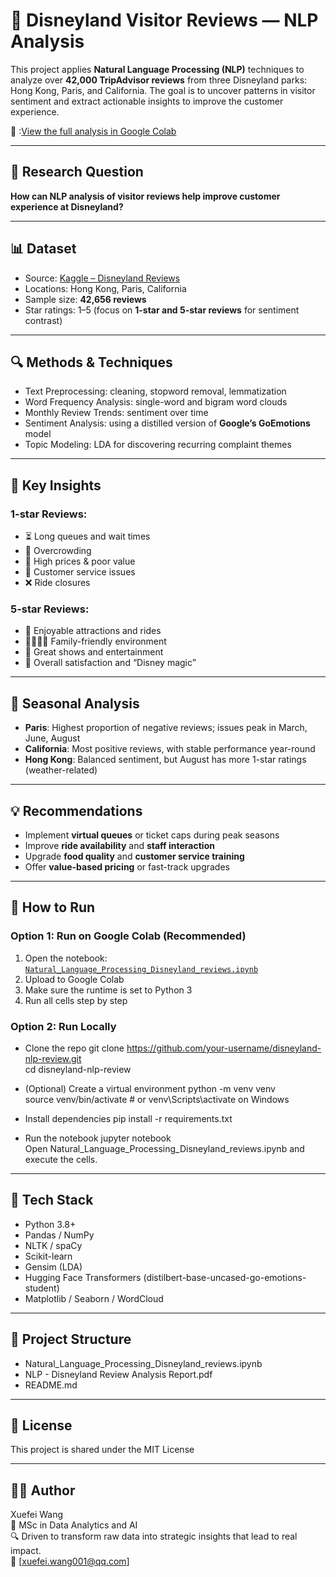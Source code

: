 # 🏰 Disneyland Visitor Reviews — NLP Analysis

This project applies **Natural Language Processing (NLP)** techniques to analyze over **42,000 TripAdvisor reviews** from three Disneyland parks: Hong Kong, Paris, and California. The goal is to uncover patterns in visitor sentiment and extract actionable insights to improve the customer experience.

📘 :[View the full analysis in Google Colab](https://colab.research.google.com/drive/1Hli6gd91P4s0CcOgrsHHO0XcE3pEqiOU?usp=sharing)

---

## 📌 Research Question

**How can NLP analysis of visitor reviews help improve customer experience at Disneyland?**

---

## 📊 Dataset

- Source: [Kaggle – Disneyland Reviews](https://www.kaggle.com/datasets/arushchillar/disneyland-reviews)
- Locations: Hong Kong, Paris, California
- Sample size: **42,656 reviews**
- Star ratings: 1–5 (focus on **1-star and 5-star reviews** for sentiment contrast)

---

## 🔍 Methods & Techniques

- Text Preprocessing: cleaning, stopword removal, lemmatization  
- Word Frequency Analysis: single-word and bigram word clouds  
- Monthly Review Trends: sentiment over time  
- Sentiment Analysis: using a distilled version of **Google’s GoEmotions** model  
- Topic Modeling: LDA for discovering recurring complaint themes  

---

## 🎯 Key Insights

### 1-star Reviews:
- ⏳ Long queues and wait times  
- 🧍 Overcrowding  
- 💸 High prices & poor value  
- 🙁 Customer service issues  
- ❌ Ride closures

### 5-star Reviews:
- 🎢 Enjoyable attractions and rides  
- 👨‍👩‍👧‍👦 Family-friendly environment  
- 🎉 Great shows and entertainment  
- 💖 Overall satisfaction and “Disney magic”

---

## 📆 Seasonal Analysis

- **Paris**: Highest proportion of negative reviews; issues peak in March, June, August  
- **California**: Most positive reviews, with stable performance year-round  
- **Hong Kong**: Balanced sentiment, but August has more 1-star ratings (weather-related)

---

## 💡 Recommendations

- Implement **virtual queues** or ticket caps during peak seasons  
- Improve **ride availability** and **staff interaction**  
- Upgrade **food quality** and **customer service training**  
- Offer **value-based pricing** or fast-track upgrades

---

## 🚀 How to Run

### Option 1: Run on Google Colab (Recommended)
1. Open the notebook:  
   [`Natural_Language_Processing_Disneyland_reviews.ipynb`](./Natural_Language_Processing_Disneyland_reviews.ipynb)
2. Upload to Google Colab
3. Make sure the runtime is set to Python 3
4. Run all cells step by step

### Option 2: Run Locally

- Clone the repo
git clone https://github.com/your-username/disneyland-nlp-review.git <br>
cd disneyland-nlp-review

- (Optional) Create a virtual environment
python -m venv venv <br>
source venv/bin/activate  # or venv\Scripts\activate on Windows

- Install dependencies
pip install -r requirements.txt

- Run the notebook
jupyter notebook <br>
Open Natural_Language_Processing_Disneyland_reviews.ipynb and execute the cells.

---

## 🧪 Tech Stack
- Python 3.8+
- Pandas / NumPy
- NLTK / spaCy
- Scikit-learn
- Gensim (LDA)
- Hugging Face Transformers (distilbert-base-uncased-go-emotions-student)
- Matplotlib / Seaborn / WordCloud

---

## 📁 Project Structure
- Natural_Language_Processing_Disneyland_reviews.ipynb
- NLP - Disneyland Review Analysis Report.pdf
- README.md

---

## 📄 License
This project is shared under the MIT License

---

## 👩‍💻 Author
Xuefei Wang <br>
📘 MSc in Data Analytics and AI <br>
🔍 Driven to transform raw data into strategic insights that lead to real impact. <br>
📧 [xuefei.wang001@qq.com]


